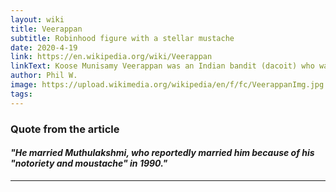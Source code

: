 ```yaml
---
layout: wiki
title: Veerappan
subtitle: Robinhood figure with a stellar mustache
date: 2020-4-19
link: https://en.wikipedia.org/wiki/Veerappan
linkText: Koose Munisamy Veerappan was an Indian bandit (dacoit) who was active for 36 years, kidnapping major politicians for ransom.
author: Phil W.
image: https://upload.wikimedia.org/wikipedia/en/f/fc/VeerappanImg.jpg
tags:
---
```


### Quote from the article

#### _"He married Muthulakshmi, who reportedly married him because of his "notoriety and moustache" in 1990."_

---

